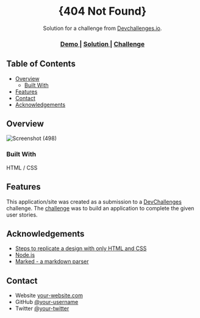 <h1 align="center">{404 Not Found}</h1>

<div align="center">
   Solution for a challenge from  <a href="http://devchallenges.io" target="_blank">Devchallenges.io</a>.
</div>

<div align="center">
  <h3>
    <a href="[https://{your-demo-link.your-domain}](https://willowy-yeot-604b29.netlify.app/)">
      Demo
    </a>
    <span> | </span>
    <a href="[https://{your-url-to-the-solution}](https://github.com/salmafadlabdulrahman/404-Not-found-page-Challenge)">
      Solution
    </a>
    <span> | </span>
    <a href="https://devchallenges.io/challenges/wBunSb7FPrIepJZAg0sY">
      Challenge
    </a>
  </h3>
</div>


## Table of Contents

- [Overview](#overview)
  - [Built With](#built-with)
- [Features](#features)
- [Contact](#contact)
- [Acknowledgements](#acknowledgements)


## Overview
![Screenshot (498)](https://github.com/salmafadlabdulrahman/404-Not-found-page-Challenge/assets/88597694/f275087d-f853-4063-a4c1-5577965345e0)


### Built With
HTML / CSS

## Features

This application/site was created as a submission to a [DevChallenges](https://devchallenges.io/challenges) challenge. The [challenge](https://devchallenges.io/challenges/wBunSb7FPrIepJZAg0sY) was to build an application to complete the given user stories.


## Acknowledgements

- [Steps to replicate a design with only HTML and CSS](https://devchallenges-blogs.web.app/how-to-replicate-design/)
- [Node.js](https://nodejs.org/)
- [Marked - a markdown parser](https://github.com/chjj/marked)

## Contact

- Website [your-website.com]([https://{your-web-site-link}](https://willowy-yeot-604b29.netlify.app/))
- GitHub [@your-username](https://{github.com/salmafadlabdulrahman})
- Twitter [@your-twitter](https://{twitter.com/your-username})
